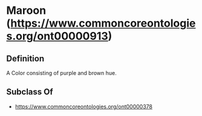 # Maroon (https://www.commoncoreontologies.org/ont00000913)

## Definition
A Color consisting of purple and brown hue.

## Subclass Of
- https://www.commoncoreontologies.org/ont00000378

